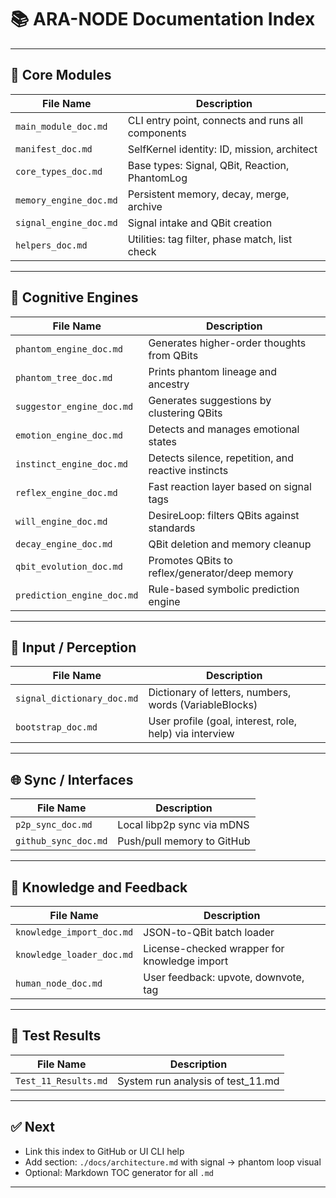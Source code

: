 # 📚 ARA-NODE Documentation Index

---

## 🔧 Core Modules

| File Name              | Description                                       |
| ---------------------- | ------------------------------------------------- |
| `main_module_doc.md`   | CLI entry point, connects and runs all components |
| `manifest_doc.md`      | SelfKernel identity: ID, mission, architect       |
| `core_types_doc.md`    | Base types: Signal, QBit, Reaction, PhantomLog    |
| `memory_engine_doc.md` | Persistent memory, decay, merge, archive          |
| `signal_engine_doc.md` | Signal intake and QBit creation                   |
| `helpers_doc.md`       | Utilities: tag filter, phase match, list check    |

---

## 🧠 Cognitive Engines

| File Name                  | Description                                         |
| -------------------------- | --------------------------------------------------- |
| `phantom_engine_doc.md`    | Generates higher-order thoughts from QBits          |
| `phantom_tree_doc.md`      | Prints phantom lineage and ancestry                 |
| `suggestor_engine_doc.md`  | Generates suggestions by clustering QBits           |
| `emotion_engine_doc.md`    | Detects and manages emotional states                |
| `instinct_engine_doc.md`   | Detects silence, repetition, and reactive instincts |
| `reflex_engine_doc.md`     | Fast reaction layer based on signal tags            |
| `will_engine_doc.md`       | DesireLoop: filters QBits against standards         |
| `decay_engine_doc.md`      | QBit deletion and memory cleanup                    |
| `qbit_evolution_doc.md`    | Promotes QBits to reflex/generator/deep memory      |
| `prediction_engine_doc.md` | Rule-based symbolic prediction engine               |

---

## 📘 Input / Perception

| File Name                  | Description                                             |
| -------------------------- | ------------------------------------------------------- |
| `signal_dictionary_doc.md` | Dictionary of letters, numbers, words (VariableBlocks)  |
| `bootstrap_doc.md`         | User profile (goal, interest, role, help) via interview |

---

## 🌐 Sync / Interfaces

| File Name            | Description                |
| -------------------- | -------------------------- |
| `p2p_sync_doc.md`    | Local libp2p sync via mDNS |
| `github_sync_doc.md` | Push/pull memory to GitHub |

---

## 🧩 Knowledge and Feedback

| File Name                 | Description                                  |
| ------------------------- | -------------------------------------------- |
| `knowledge_import_doc.md` | JSON-to-QBit batch loader                    |
| `knowledge_loader_doc.md` | License-checked wrapper for knowledge import |
| `human_node_doc.md`       | User feedback: upvote, downvote, tag         |

---

## 🧪 Test Results

| File Name            | Description                        |
| -------------------- | ---------------------------------- |
| `Test_11_Results.md` | System run analysis of test\_11.md |

---

## ✅ Next

* Link this index to GitHub or UI CLI help
* Add section: `./docs/architecture.md` with signal → phantom loop visual
* Optional: Markdown TOC generator for all `.md`

---
